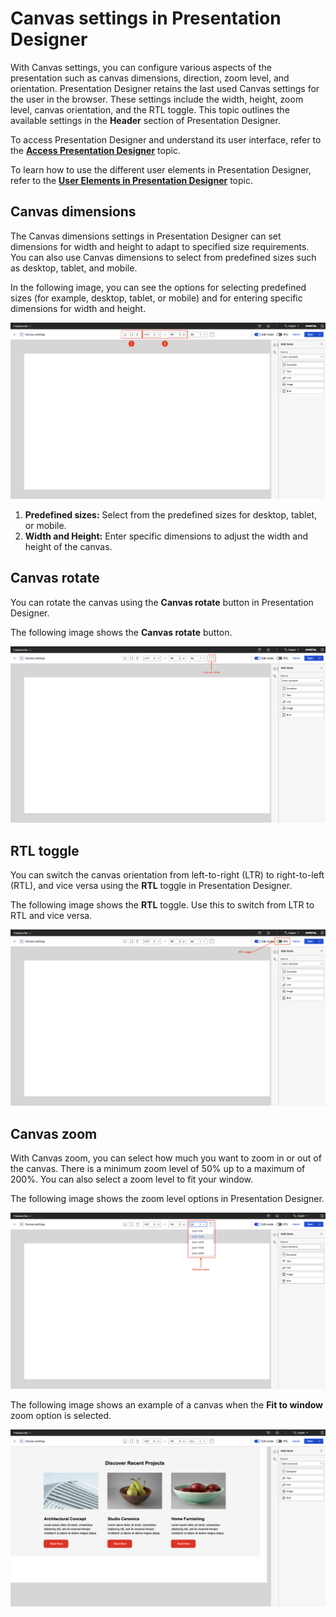 # Canvas settings in Presentation Designer

With Canvas settings, you can configure various aspects of the presentation such as canvas dimensions, direction, zoom level, and orientation. Presentation Designer retains the last used Canvas settings for the user in the browser. These settings include the width, height, zoom level, canvas orientation, and the RTL toggle. This topic outlines the available settings in the **Header** section of Presentation Designer.

To access Presentation Designer and understand its user interface, refer to the **[Access Presentation Designer](../access/index.md)** topic.

To learn how to use the different user elements in Presentation Designer, refer to the **[User Elements in Presentation Designer](../usage/user_elements.md)** topic. 

## Canvas dimensions

The Canvas dimensions settings in Presentation Designer can set dimensions for width and height to adapt to specified size requirements. You can also use Canvas dimensions to select from predefined sizes such as desktop, tablet, and mobile.

In the following image, you can see the options for selecting predefined sizes (for example, desktop, tablet, or mobile) and for entering specific dimensions for width and height.

![](../../../../assets/HCL_Presentation_Designer_Canvas_Settings_Dimensions.png)

1. **Predefined sizes:** Select from the predefined sizes for desktop, tablet, or mobile.
2. **Width and Height:** Enter specific dimensions to adjust the width and height of the canvas.

## Canvas rotate

You can rotate the canvas using the **Canvas rotate** button in Presentation Designer.

The following image shows the **Canvas rotate** button.

![](../../../../assets/HCL_Presentation_Designer_Canvas_Settings_Rotate.png)

## RTL toggle

You can switch the canvas orientation from left-to-right (LTR) to right-to-left (RTL), and vice versa using the **RTL** toggle in Presentation Designer.

The following image shows the **RTL** toggle. Use this to switch from LTR to RTL and vice versa.

![](../../../../assets/HCL_Presentation_Designer_Canvas_Settings_Direction.png)

## Canvas zoom

With Canvas zoom, you can select how much you want to zoom in or out of the canvas. There is a minimum zoom level of 50% up to a maximum of 200%. You can also select a zoom level to fit your window.

The following image shows the zoom level options in Presentation Designer.

![](../../../../assets/HCL_Presentation_Designer_Canvas_Settings_Zoom.png)

The following image shows an example of a canvas when the **Fit to window** zoom option is selected.

![](../../../../assets/HCL_Presentation_Designer_Canvas_Settings_Zoom_Fit_to_Window.png)
